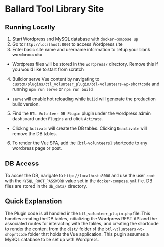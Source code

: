 # Ballard Tool Library Site

## Running Locally
1. Start Wordpress and MySQL database with `docker-compose up`
2. Go to `http://localhost:8001` to access Wordpress site
3. Enter basic site name and username information to setup your blank wordpress site
  - Wordpress files will be stored in the `wordpress/` directory. Remove this if you would like to start from scratch
4. Build or serve Vue content by navigating to `custom/plugins/btl_volunteer_plugin/btl-volunteers-wp-shortcode` and running `npm run serve` or `npm run build`
  - `serve` will enable hot reloading while `build` will generate the production build version.
5. Find the `BTL Volunteer DB Plugin` plugin under the wordpress admin dashboard under `Plugins` and click `Activate`.
  - Clicking `Activate` will create the DB tables. Clicking `Deactivate` will remove the DB tables.
6. To render the Vue SPA, add the `[btl-volunteers]` shortcode to any wordpress page or post.

## DB Access
To acces the DB, navigate to `http://localhost:8000` and use the user `root` with the `MYSQL_ROOT_PASSWORD` value set in the `docker-compose.yml` file. DB files are stored in the `db_data/` directory.

## Quick Explanation
The Plugin code is all handled in the `btl_volunteer_plugin.php` file. This handles creating the DB tables, initializing the Wordpress REST API and the associated routes for interacting with the tables, and creating the shortcode to render the content from the `dist/` folder of the `btl-volunteers-wp-shoprtcode` folder that holds the Vue application. This plugin assumes a MySQL database to be set up with Wordpress.

